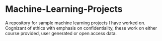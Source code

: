# Machine-Learning-Projects
A repository for sample machine learning projects I have worked on. Cognizant of ethics with emphasis on confidentiality, these work on either course provided, user generated or open access data.
